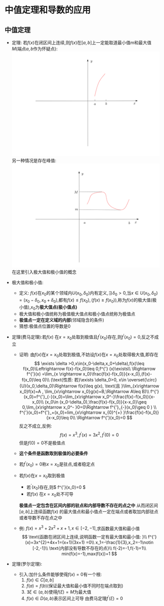 # 中值定理和导数的应用

## 中值定理

* 定理: 若$f(x)$在闭区间上连续,则$f(x)$在$[a,b]$上一定能取道最小值$m$和最大值$M$(端点$a,b$作为怀疑点):
  ![1.1](../assets/1.1.svg)
  另一种情况是存在峰值:
  ![1.2](../assets/1.2.svg)
  在这里引入极大值和极小值的概念

* 极大值和极小值:
  * 定义: $f(x)$在$x_0$的某个领域内$U(x_0,\delta_0)$内有定义,$\exists \delta_0>0$,当$x\in U(x_0,\delta_0)=(x_0-\delta_0,x_0+\delta_0)$,都有$f(x)\leq f(x_0),(f(x)\geq f(x_0))$,称为$f(x)$的极大值(极小值),$x_0$为**极大值点(极小值点)**
  * 极大值和极小值统称为极值极大值点和极小值点统称为极值点
  * **极值点一定在定义域的内部**(邻域隐含的条件)
  * 猜想:极值点位置的导数是0

* 定理(费马定理):若$f(x)$ 在$x=x_0$处取到极值且$f^{'} (x_0)$存在,则$f^{'}(x_0) =0$,反之不成立
  * 证明: 由$f(x)$在$x=x_0$处取到极值,不妨设$f(x)$在$x=x_0$处取得极大值,即存在
    $$
    \exists \delta >0,x\in(x_0-\delta,x_0+\delta),f(x)\leq f(x_0)\Leftrightarrow f(x)-f(x_0)\leq 0,f^{'} (x)\exists\\
    \Rightarrow f^{'}(x) =\lim_{x \rightarrow x_0}\frac{f(x)-f(x_0)}{x-x_0},(f(x)-f(x_0)\leq 0)\\
    (\text{性质: 若}\exists  \delta_0>0, x\in \overset{\circ}{U}(x_0,\delta_0)\Rightarrow f(x)\leq g(x), \text{且 }\lim_{x\rightarrow x_0}f(x)=A , \lim_{x\rightarrow x_0}g(x)=B,\Rightarrow A\leq B)\\
    f^{'}(x_0)=f^{'}_{-}(x_0)=\lim_{x\rightarrow x_0^-}\frac{f(x)-f(x_0)}{x-x_0}\\
    (x_0\in (x_0-\delta_0),\frac{f(x)-f(x_0)}{x-x_0}\geq 0,\lim_{x\rightarrow x_0^- }0=0\Rightarrow f^{'}_{-}(x_0)\geq 0 )  \\
    f^{'}(x_0)=f^{'}_+(x_0)=lim_{x\rightarrow x_{0}^{+} }\frac{f(x)-f(x_0)}{x-x_0}\leq 0\\
    \Rightarrow f^{'}(x_0)=0   
    $$
    反之不成立,反例:
    $$
        f(x)=x^{3},f^{'} (x)=3x^{2},f^{'}(0)=0   
    $$
    但是$f(0)=0$不是极值点
  * **这个条件是函数取到极值的必要条件**
  * 若$f^{'} (x_0)=0$称$x=x_0$是驻点,或者稳定点
  * 若$f(x)$在$x=x_0$取到极值
    * 若$^{'} (x_0)$存在,则$ f^{'}(x_0)=0  $
    * 若$f(x)$ 在$x=x_0$处不可导
    
    **极值点一定包含在区间内部的驻点和内部导数不存在的点之中**
    从而闭区间$[a,b]$上连续函数$f(x)$ 的最大值点和最小值点一定在端点或者取加内部驻点或者导数不存在点之中
  * 例: $f(x)=x^{3}+2x^{2}+x +1 ,x\in [-2,-1]$,求函数最大值和最小值
    $$
        \text{函数在闭区间上连续,说明函数一定有最大值和最小值: }\\
        f^{'}(x)=3x^{2}+4x+1=(x+1)(3x+1)  =0\\
        x_1=-\frac{1}{3},x_2=-1\notin [-2,-1]\\
        \text{内部没有导数不存在的点}\\
        f(-2)=-1,f(-1)=1\\
        min(f(x)=-1),max(f(x))=1
    $$

* 定理(罗尔定理): 
  * 引入:加什么条件能够使得$f(x)=0$有一个根:
    1. $f(x)\in C[a,b]$
    2. $f(a)=f(b)$(保证最大值和最小值不同时在端点取到)
    3. $\exists \xi \in(a,b)$使得$f(\xi)=M$为最大值
    4. $f(x)\in D(a,b)$表示区间上可导
    由费马定理$f^{'} (\xi)=0$
